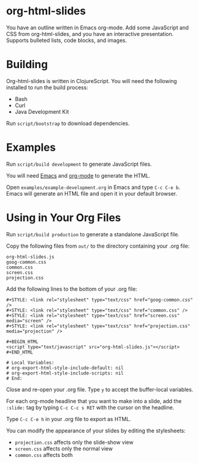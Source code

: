 org-html-slides
========================================

You have an outline written in Emacs org-mode.  Add some JavaScript
and CSS from org-html-slides, and you have an interactive
presentation. Supports bulleted lists, code blocks, and images.


Building
========================================

Org-html-slides is written in ClojureScript. You will need the
following installed to run the build process:

* Bash
* Curl
* Java Development Kit

Run `script/bootstrap` to download dependencies.


Examples
========================================

Run `script/build development` to generate JavaScript files.

You will need [Emacs](http://www.gnu.org/software/emacs/) and
[org-mode](http://orgmode.org/) to generate the HTML.

Open `examples/example-development.org` in Emacs and type `C-c C-e b`.
Emacs will generate an HTML file and open it in your default browser.


Using in Your Org Files
========================================

Run `script/build production` to generate a standalone JavaScript file.

Copy the following files from `out/` to the directory containing your .org file:

    org-html-slides.js
    goog-common.css
    common.css
    screen.css
    projection.css

Add the following lines to the bottom of your .org file:

    #+STYLE: <link rel="stylesheet" type="text/css" href="goog-common.css" />
    #+STYLE: <link rel="stylesheet" type="text/css" href="common.css" />
    #+STYLE: <link rel="stylesheet" type="text/css" href="screen.css" media="screen" />
    #+STYLE: <link rel="stylesheet" type="text/css" href="projection.css" media="projection" />

    #+BEGIN_HTML
    <script type="text/javascript" src="org-html-slides.js"></script>
    #+END_HTML

    # Local Variables:
    # org-export-html-style-include-default: nil
    # org-export-html-style-include-scripts: nil
    # End:

Close and re-open your .org file. Type `y` to accept the buffer-local
variables. 

For each org-mode headline that you want to make into a slide, add the
`:slide:` tag by typing `C-c C-c s RET` with the cursor on the
headline.

Type `C-c C-e h` in your .org file to export as HTML.

You can modify the appearance of your slides by editing the stylesheets:

* `projection.css` affects only the slide-show view
* `screen.css` affects only the normal view
* `common.css` affects both
